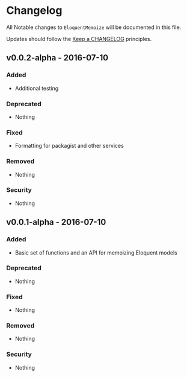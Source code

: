# Changelog

All Notable changes to `EloquentMemoize` will be documented in this file.

Updates should follow the [Keep a CHANGELOG](http://keepachangelog.com/) principles.

## v0.0.2-alpha - 2016-07-10

### Added
- Additional testing

### Deprecated
- Nothing

### Fixed
- Formatting for packagist and other services

### Removed
- Nothing

### Security
- Nothing

## v0.0.1-alpha - 2016-07-10

### Added
- Basic set of functions and an API for memoizing Eloquent models

### Deprecated
- Nothing

### Fixed
- Nothing

### Removed
- Nothing

### Security
- Nothing
